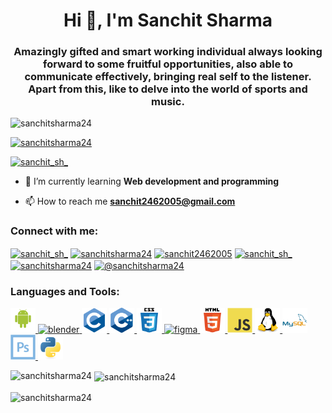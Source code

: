 <h1 align="center">Hi 👋, I'm Sanchit Sharma</h1>
<h3 align="center">Amazingly gifted and smart working individual always looking forward to some fruitful opportunities, also able to communicate effectively, bringing real self to the listener. Apart from this, like to delve into the world of sports and music.</h3>

<p align="left"> <img src="https://komarev.com/ghpvc/?username=sanchitsharma24&label=Profile%20views&color=0e75b6&style=flat" alt="sanchitsharma24" /> </p>

<p align="left"> <a href="https://github.com/ryo-ma/github-profile-trophy"><img src="https://github-profile-trophy.vercel.app/?username=sanchitsharma24" alt="sanchitsharma24" /></a> </p>

<p align="left"> <a href="https://twitter.com/sanchit_sh_" target="blank"><img src="https://img.shields.io/twitter/follow/sanchit_sh_?logo=twitter&style=for-the-badge" alt="sanchit_sh_" /></a> </p>

- 🌱 I’m currently learning **Web development and programming**

- 📫 How to reach me **sanchit2462005@gmail.com**

<h3 align="left">Connect with me:</h3>
<p align="left">
<a href="https://twitter.com/sanchit_sh_" target="blank"><img align="center" src="https://raw.githubusercontent.com/rahuldkjain/github-profile-readme-generator/master/src/images/icons/Social/twitter.svg" alt="sanchit_sh_" height="30" width="40" /></a>
<a href="https://linkedin.com/in/sanchitsharma24" target="blank"><img align="center" src="https://raw.githubusercontent.com/rahuldkjain/github-profile-readme-generator/master/src/images/icons/Social/linked-in-alt.svg" alt="sanchitsharma24" height="30" width="40" /></a>
<a href="https://fb.com/sanchit2462005" target="blank"><img align="center" src="https://raw.githubusercontent.com/rahuldkjain/github-profile-readme-generator/master/src/images/icons/Social/facebook.svg" alt="sanchit2462005" height="30" width="40" /></a>
<a href="https://instagram.com/sanchit_sh_" target="blank"><img align="center" src="https://raw.githubusercontent.com/rahuldkjain/github-profile-readme-generator/master/src/images/icons/Social/instagram.svg" alt="sanchit_sh_" height="30" width="40" /></a>
<a href="https://www.hackerrank.com/sanchitsharma24" target="blank"><img align="center" src="https://raw.githubusercontent.com/rahuldkjain/github-profile-readme-generator/master/src/images/icons/Social/hackerrank.svg" alt="sanchitsharma24" height="30" width="40" /></a>
<a href="https://www.hackerearth.com/@sanchitsharma24" target="blank"><img align="center" src="https://raw.githubusercontent.com/rahuldkjain/github-profile-readme-generator/master/src/images/icons/Social/hackerearth.svg" alt="@sanchitsharma24" height="30" width="40" /></a>
</p>

<h3 align="left">Languages and Tools:</h3>
<p align="left"> <a href="https://developer.android.com" target="_blank" rel="noreferrer"> <img src="https://raw.githubusercontent.com/devicons/devicon/master/icons/android/android-original-wordmark.svg" alt="android" width="40" height="40"/> </a> <a href="https://www.blender.org/" target="_blank" rel="noreferrer"> <img src="https://download.blender.org/branding/community/blender_community_badge_white.svg" alt="blender" width="40" height="40"/> </a> <a href="https://www.cprogramming.com/" target="_blank" rel="noreferrer"> <img src="https://raw.githubusercontent.com/devicons/devicon/master/icons/c/c-original.svg" alt="c" width="40" height="40"/> </a> <a href="https://www.w3schools.com/cpp/" target="_blank" rel="noreferrer"> <img src="https://raw.githubusercontent.com/devicons/devicon/master/icons/cplusplus/cplusplus-original.svg" alt="cplusplus" width="40" height="40"/> </a> <a href="https://www.w3schools.com/css/" target="_blank" rel="noreferrer"> <img src="https://raw.githubusercontent.com/devicons/devicon/master/icons/css3/css3-original-wordmark.svg" alt="css3" width="40" height="40"/> </a> <a href="https://www.figma.com/" target="_blank" rel="noreferrer"> <img src="https://www.vectorlogo.zone/logos/figma/figma-icon.svg" alt="figma" width="40" height="40"/> </a> <a href="https://www.w3.org/html/" target="_blank" rel="noreferrer"> <img src="https://raw.githubusercontent.com/devicons/devicon/master/icons/html5/html5-original-wordmark.svg" alt="html5" width="40" height="40"/> </a> <a href="https://developer.mozilla.org/en-US/docs/Web/JavaScript" target="_blank" rel="noreferrer"> <img src="https://raw.githubusercontent.com/devicons/devicon/master/icons/javascript/javascript-original.svg" alt="javascript" width="40" height="40"/> </a> <a href="https://www.linux.org/" target="_blank" rel="noreferrer"> <img src="https://raw.githubusercontent.com/devicons/devicon/master/icons/linux/linux-original.svg" alt="linux" width="40" height="40"/> </a> <a href="https://www.mysql.com/" target="_blank" rel="noreferrer"> <img src="https://raw.githubusercontent.com/devicons/devicon/master/icons/mysql/mysql-original-wordmark.svg" alt="mysql" width="40" height="40"/> </a> <a href="https://www.photoshop.com/en" target="_blank" rel="noreferrer"> <img src="https://raw.githubusercontent.com/devicons/devicon/master/icons/photoshop/photoshop-line.svg" alt="photoshop" width="40" height="40"/> </a> <a href="https://www.python.org" target="_blank" rel="noreferrer"> <img src="https://raw.githubusercontent.com/devicons/devicon/master/icons/python/python-original.svg" alt="python" width="40" height="40"/> </a> </p>

<p><img align="left" src="https://github-readme-stats.vercel.app/api/top-langs?username=sanchitsharma24&show_icons=true&locale=en&layout=compact" alt="sanchitsharma24" /></p>

<p>&nbsp;<img align="center" src="https://github-readme-stats.vercel.app/api?username=sanchitsharma24&show_icons=true&locale=en" alt="sanchitsharma24" /></p>

<p><img align="center" src="https://github-readme-streak-stats.herokuapp.com/?user=sanchitsharma24&" alt="sanchitsharma24" /></p>
